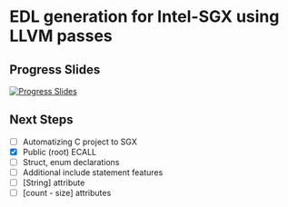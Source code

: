 # EDL generation for Intel-SGX using LLVM passes


## Progress Slides

[![Progress Slides](https://user-images.githubusercontent.com/10602289/76153277-ca627600-6097-11ea-882a-9b15419370ee.png)](https://github.com/eralpsahin/edl/files/4302570/slides.pptx)

## Next Steps

- [ ] Automatizing C project to SGX
- [X] Public (root) ECALL
- [ ] Struct, enum declarations
- [ ] Additional include statement features
- [ ] [String] attribute
- [ ] [count - size] attributes
